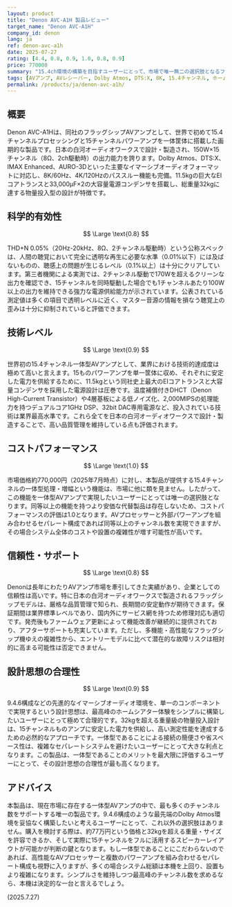 ```yaml
---
layout: product
title: "Denon AVC-A1H 製品レビュー"
target_name: "Denon AVC-A1H"
company_id: denon
lang: ja
ref: denon-avc-a1h
date: 2025-07-27
rating: [4.4, 0.8, 0.9, 1.0, 0.8, 0.9]
price: 770000
summary: "15.4ch環境の構築を目指すユーザーにとって、市場で唯一無二の選択肢となるフラッグシップAVアンプ"
tags: [AVアンプ, AVレシーバー, Dolby Atmos, DTS:X, 8K, 15.4チャンネル, ホームシアター]
permalink: /products/ja/denon-avc-a1h/
---
```


## 概要

Denon AVC-A1Hは、同社のフラッグシップAVアンプとして、世界で初めて15.4チャンネルプロセッシングと15チャンネルパワーアンプを一体筐体に搭載した画期的な製品です。日本の白河オーディオワークスで設計・製造され、150W×15チャンネル（8Ω、2ch駆動時）の出力能力を誇ります。Dolby Atmos、DTS:X、IMAX Enhanced、AURO-3Dといった主要なイマーシブオーディオフォーマットに対応し、8K/60Hz、4K/120Hzのパススルー機能も完備。11.5kgの巨大なEIコアトランスと33,000µF×2の大容量電源コンデンサを搭載し、総重量32kgに達する物量投入型の設計が特徴です。

## 科学的有効性

$$ \Large \text{0.8} $$

THD+N 0.05%（20Hz-20kHz、8Ω、2チャンネル駆動時）という公称スペックは、人間の聴覚において完全に透明な再生に必要な水準（0.01%以下）には及ばないものの、聴感上の問題が生じるレベル（0.1%以上）は十分にクリアしています。第三者機関による実測では、2チャンネル駆動で170Wを超えるクリーンな出力を確認でき、15チャンネルを同時駆動した場合でも1チャンネルあたり100W以上の出力を維持できる強力な電源供給能力が示されています。公表されている測定値は多くの項目で透明レベルに近く、マスター音源の情報を損なう聴覚上の歪みは十分に抑制されていると評価できます。

## 技術レベル

$$ \Large \text{0.9} $$

世界初の15.4チャンネル一体型AVアンプとして、業界における技術的達成度は極めて高いと言えます。15ものパワーアンプを単一筐体に収め、それぞれに安定した電力を供給するために、11.5kgという同社史上最大のEIコアトランスと大容量コンデンサを採用した電源設計は圧巻です。温度補償付きDHCT（Denon High-Current Transistor）や4層基板による低ノイズ化、2,000MIPSの処理能力を持つデュアルコア1GHz DSP、32bit DAC専用電源など、投入されている技術は業界最高水準です。これら全てを日本の白河オーディオワークスで設計・製造することで、高い品質管理を維持している点も評価されます。

## コストパフォーマンス

$$ \Large \text{1.0} $$

市場価格約770,000円（2025年7月時点）に対し、本製品が提供する15.4チャンネルの一体型処理・増幅という機能は、市場に他に類を見ません。したがって、この機能を一体型AVアンプで実現したいユーザーにとっては唯一の選択肢となります。同等以上の機能を持つより安価な代替製品は存在しないため、コストパフォーマンスの評価は1.0となります。AVプロセッサーと外部パワーアンプを組み合わせるセパレート構成であれば同等以上のチャンネル数を実現できますが、その場合システム全体のコストや設置の複雑性が増す可能性が高いです。

## 信頼性・サポート

$$ \Large \text{0.8} $$

Denonは長年にわたりAVアンプ市場を牽引してきた実績があり、企業としての信頼性は高いです。特に日本の白河オーディオワークスで製造されるフラッグシップモデルは、厳格な品質管理で知られ、長期間の安定動作が期待できます。保証期間は業界標準レベルであり、国内外にサービス網を持つため修理対応も適切です。発売後もファームウェア更新によって機能改善が継続的に提供されており、アフターサポートも充実しています。ただし、多機能・高性能なフラッグシップ機ゆえの複雑性から、エントリーモデルに比べて潜在的な故障リスクは相対的に高まる可能性は否定できません。

## 設計思想の合理性

$$ \Large \text{0.9} $$

9.4.6構成などの先進的なイマーシブオーディオ環境を、単一のコンポーネントで実現するという設計思想は、最高峰のホームシアター体験をシンプルに構築したいユーザーにとって極めて合理的です。32kgを超える重量級の物量投入設計は、15チャンネルものアンプに安定した電力を供給し、高い測定性能を達成するための必然的なアプローチです。一体型であることによる接続の簡便さや省スペース性は、複雑なセパレートシステムを避けたいユーザーにとって大きな利点となります。この製品は、一体型であることのメリットを最大限に評価するユーザーにとって、その設計思想の合理性が最も高くなります。

## アドバイス

本製品は、現在市場に存在する一体型AVアンプの中で、最も多くのチャンネル数をサポートする唯一の製品です。9.4.6構成のような最先端のDolby Atmos環境を妥協なく構築したいと考えるユーザーにとって、これ以外の選択肢はありません。購入を検討する際は、約77万円という価格と32kgを超える重量・サイズを許容できるか、そして実際に15チャンネルをフルに活用するスピーカーレイアウトが可能かが判断の鍵となります。もし一体型であることにこだわらないのであれば、高性能なAVプロセッサーと複数のパワーアンプを組み合わせるセパレート構成も視野に入りますが、多くの場合システム総額は本機を上回り、設置もより複雑になります。シンプルさを維持しつつ最高峰のチャンネル数を求めるなら、本機は決定的な一台と言えるでしょう。

(2025.7.27)
